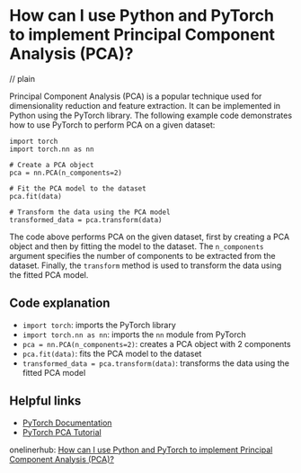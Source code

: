 # How can I use Python and PyTorch to implement Principal Component Analysis (PCA)?
// plain

Principal Component Analysis (PCA) is a popular technique used for dimensionality reduction and feature extraction. It can be implemented in Python using the PyTorch library. The following example code demonstrates how to use PyTorch to perform PCA on a given dataset:

```
import torch
import torch.nn as nn

# Create a PCA object
pca = nn.PCA(n_components=2)

# Fit the PCA model to the dataset
pca.fit(data)

# Transform the data using the PCA model
transformed_data = pca.transform(data)
```

The code above performs PCA on the given dataset, first by creating a PCA object and then by fitting the model to the dataset. The `n_components` argument specifies the number of components to be extracted from the dataset. Finally, the `transform` method is used to transform the data using the fitted PCA model.

## Code explanation

- `import torch`: imports the PyTorch library
- `import torch.nn as nn`: imports the `nn` module from PyTorch
- `pca = nn.PCA(n_components=2)`: creates a PCA object with 2 components
- `pca.fit(data)`: fits the PCA model to the dataset
- `transformed_data = pca.transform(data)`: transforms the data using the fitted PCA model

## Helpful links
- [PyTorch Documentation](https://pytorch.org/docs/stable/index.html)
- [PyTorch PCA Tutorial](https://pytorch.org/tutorials/beginner/nlp/deep_learning_tutorial.html#principal-component-analysis-pca)

onelinerhub: [How can I use Python and PyTorch to implement Principal Component Analysis (PCA)?](https://onelinerhub.com/python-pytorch/how-can-i-use-python-and-pytorch-to-implement-principal-component-analysis--pca-)